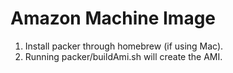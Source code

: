 # Amazon Machine Image

1. Install packer through homebrew (if using Mac).
2. Running packer/buildAmi.sh will create the AMI.

